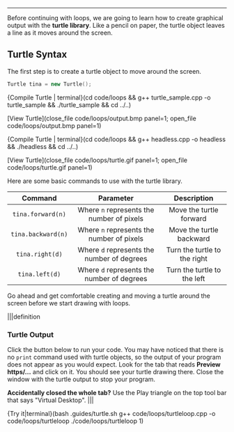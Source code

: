 ---

Before continuing with loops, we are going to learn how to create graphical output with the **turtle library**. Like a pencil on paper, the turtle object leaves a line as it moves around the screen.

## Turtle Syntax
The first step is to create a turtle object to move around the screen.

```c++
Turtle tina = new Turtle();
```

{Compile Turtle | terminal}(cd code/loops && g++ turtle_sample.cpp -o turtle_sample && ./turtle_sample && cd ../..)

[View Turtle](close_file code/loops/output.bmp panel=1; open_file code/loops/output.bmp panel=1)

{Compile Turtle | terminal}(cd code/loops && g++ headless.cpp -o headless && ./headless && cd ../..)

[View Turtle](close_file code/loops/turtle.gif panel=1; open_file code/loops/turtle.gif panel=1)

Here are some basic commands to use with the turtle library.

|Command|Parameter|Description|
|:-----:|:-------:|:---------:|
|`tina.forward(n)`|Where `n` represents the number of pixels|Move the turtle forward|
|`tina.backward(n)`|Where `n` represents the number of pixels|Move the turtle backward|
|`tina.right(d)`|Where `d` represents the number of degrees|Turn the turtle to the right|
|`tina.left(d)`|Where `d` represents the number of degrees|Turn the turtle to the left|

Go ahead and get comfortable creating and moving a turtle around the screen before we start drawing with loops.

|||definition
### Turtle Output
Click the button below to run your code. You may have noticed that there is no `print` command used with turtle objects, so the output of your program does not appear as you would expect. Look for the tab that reads **Preview https/...** and click on it. You should see your turtle drawing there. Close the window with the turtle output to stop your program.

**Accidentally closed the whole tab?** Use the Play triangle on the top tool bar that says "Virtual Desktop".
|||

{Try it|terminal}(bash .guides/turtle.sh g++ code/loops/turtleloop.cpp -o code/loops/turtleloop ./code/loops/turtleloop 1)
